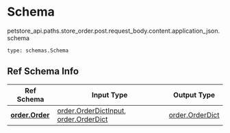 # Schema
petstore_api.paths.store_order.post.request_body.content.application_json.schema
```
type: schemas.Schema
```

## Ref Schema Info
Ref Schema | Input Type | Output Type
---------- | ---------- | -----------
[**order.Order**](../../../../../../components/schema/order.md) | [order.OrderDictInput](../../../../../../components/schema/order.md#orderdictinput), [order.OrderDict](../../../../../../components/schema/order.md#orderdict) | [order.OrderDict](../../../../../../components/schema/order.md#orderdict)
